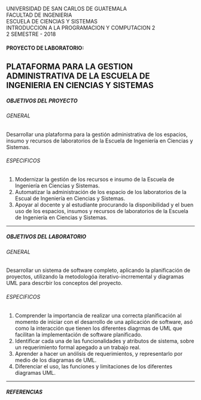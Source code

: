 UNIVERSIDAD DE SAN CARLOS DE GUATEMALA  
FACULTAD DE INGENIERIA  
ESCUELA DE CIENCIAS Y SISTEMAS  
INTRODUCCION A LA PROGRAMACION Y COMPUTACION 2  
2 SEMESTRE - 2018 

#### PROYECTO DE LABORATORIO:

## PLATAFORMA PARA LA GESTION ADMINISTRATIVA DE LA ESCUELA DE INGENIERIA EN CIENCIAS Y SISTEMAS

##### OBJETIVOS DEL PROYECTO
###### GENERAL
Desarrollar una plataforma para la gestión administrativa de los espacios, insumo y recursos de laboratorios de la Escuela de Ingeniería en Ciencias y Sistemas.
###### ESPECIFICOS
1. Modernizar la gestión de los recursos e insumo de la Escuela de Ingeniería en Ciencias y Sistemas.
2. Automatizar la administración de los espacio de los laboratorios de la Escual de Ingeniería en Ciencias y Sistemas.
3. Apoyar al docente y al estudiante procurando la disponibilidad y el buen uso de los espacios, insumos y recursos de laboratorios de la Escuela de Ingeniería en Ciencias y Sistemas.

----

##### OBJETIVOS DEL LABORATORIO
###### GENERAL
Desarrollar un sistema de software completo, aplicando la planificación de proyectos, utilizando la metodologóa iterativo-incrremental y diagramas UML para descrbir los conceptos del proyecto.
###### ESPECIFICOS
1. Comprender la importancia de realizar una correcta planificación al momento de iniciar con el desarrollo de una aplicación de software, asó como la interacción que tienen los diferentes diagrmas de UML que facilitan la implementación de software planificado.
2. Identificar cada una de las funcionalidades y atributos de sistema, sobre un requerimiento formal apegado a un trabajo real.
3. Aprender a hacer un anólisis de requerimientos, y representarlo por medio de los diagramas de UML.
4. Diferenciar el uso, las funciones y limitaciones de los diferentes diagramas UML.
----

##### REFERENCIAS

